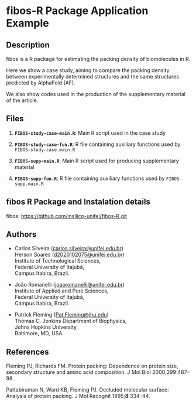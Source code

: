 # fibos-R Package Application Example

## Description

fibos is a R package for estimating the packing density of biomolecules in R.

Here we show a case study, aiming to compare the packing density between experimentally 
determined structures and the same structures predicted by AlphaFold (AF).

We also show codes used in the production of the supplementary material of the article.

## Files

1.  **`FIBOS-study-case-main.R`**: Main R script used in the case study 

2.  **`FIBOS-study-case-fun.R`**: R file containing auxiliary functions used by `FIBOS-study-case.main.R` 

3.  **`FIBOS-supp-main.R`**: Main R script used for producing supplementary material 

4.  **`FIBOS-supp-fun.R`**: R file containing auxiliary functions used by `FIBOS-supp.main.R` 

## fibos R Package and Instalation details

fibos: <https://github.com/insilico-unifei/fibos-R.git>

## Authors

-   Carlos Silveira ([carlos.silveira\@unifei.edu.br](mailto:carlos.silveira@unifei.edu.br))\
    Herson Soares ([d2020102075\@unifei.edu.br](mailto:d2020102075@unifei.edu.br))\
    Institute of Technological Sciences,\
    Federal University of Itajubá,\
    Campus Itabira, Brazil.

-   João Romanelli ([joaoromanelli\@unifei.edu.br](mailto:joaoromanelli@unifei.edu.br)) \
    Institute of Applied and Pure Sciences, \
    Federal University of Itajubá, \
    Campus Itabira, Brazil.

-   Patrick Fleming ([Pat.Fleming\@jhu.edu](mailto:Pat.Fleming@jhu.edu)) \
    Thomas C. Jenkins Department of Biophysics, \
    Johns Hopkins University, \
    Baltimore, MD, USA

## References

Fleming PJ, Richards FM. Protein packing: Dependence on protein size, secondary structure and amino acid composition. J Mol Biol 2000;299:487–98.

Pattabiraman N, Ward KB, Fleming PJ. Occluded molecular surface: Analysis of protein packing. J Mol Recognit 1995;**8**:334–44.
